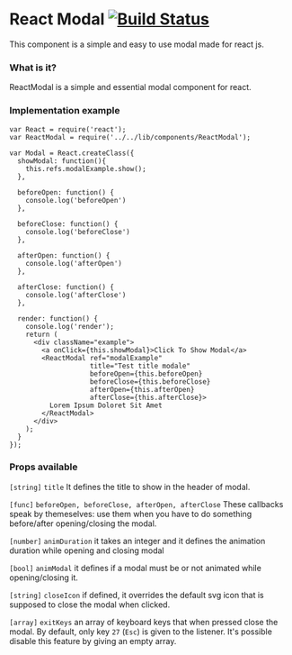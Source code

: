 # React Modal [![Build Status](https://travis-ci.org/scerelli/react-modal.svg?branch=master)](https://travis-ci.org/scerelli/react-modal)

This component is a simple and easy to use modal made for react js.

### What is it?
ReactModal is a simple and essential modal component for react.

### Implementation example
```
var React = require('react');
var ReactModal = require('../../lib/components/ReactModal');

var Modal = React.createClass({
  showModal: function(){
    this.refs.modalExample.show();
  },

  beforeOpen: function() {
    console.log('beforeOpen')
  },

  beforeClose: function() {
    console.log('beforeClose')
  },

  afterOpen: function() {
    console.log('afterOpen')
  },

  afterClose: function() {
    console.log('afterClose')
  },

  render: function() {
    console.log('render');
    return (
      <div className="example">
        <a onClick={this.showModal}>Click To Show Modal</a>
        <ReactModal ref="modalExample"
                    title="Test title modale"
                    beforeOpen={this.beforeOpen}
                    beforeClose={this.beforeClose}
                    afterOpen={this.afterOpen}
                    afterClose={this.afterClose}>
          Lorem Ipsum Doloret Sit Amet
        </ReactModal>
      </div>
    );
  }
});
```

### Props available

`[string]` `title`
It defines the title to show in the header of modal.

`[func]` `beforeOpen, beforeClose, afterOpen, afterClose`
These callbacks speak by themeselves: use them when you have to do something before/after opening/closing the modal.

`[number]` `animDuration`
it takes an integer and it defines the animation duration while opening and closing modal

`[bool]` `animModal`
it defines if a modal must be or not animated while opening/closing it.

`[string]` `closeIcon`
if defined, it overrides the default svg icon that is supposed to close the modal when clicked.

`[array]` `exitKeys`
an array of keyboard keys that when pressed close the modal. By default, only key `27` (`Esc`) is given to the listener. It's possible disable this feature by giving an empty array.
